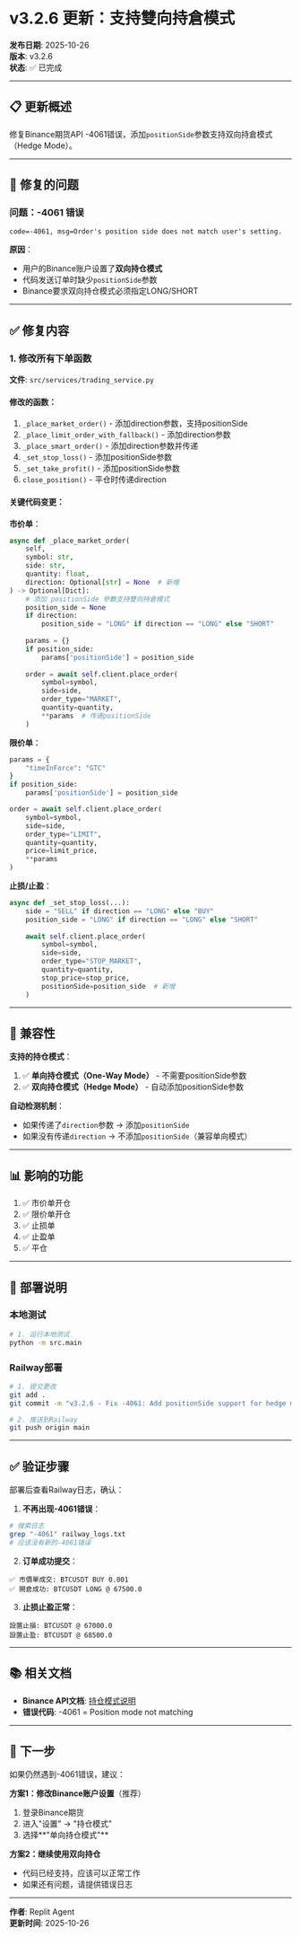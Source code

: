 # v3.2.6 更新：支持雙向持倉模式

**发布日期**: 2025-10-26  
**版本**: v3.2.6  
**状态**: ✅ 已完成

---

## 📋 更新概述

修复Binance期货API -4061错误，添加`positionSide`参数支持双向持倉模式（Hedge Mode）。

---

## 🐛 修复的问题

### 问题：-4061 错误
```
code=-4061, msg=Order's position side does not match user's setting.
```

**原因**：
- 用户的Binance账户设置了**双向持仓模式**
- 代码发送订单时缺少`positionSide`参数
- Binance要求双向持仓模式必须指定LONG/SHORT

---

## ✅ 修复内容

### 1. 修改所有下单函数

**文件**: `src/services/trading_service.py`

#### 修改的函数：
1. `_place_market_order()` - 添加direction参数，支持positionSide
2. `_place_limit_order_with_fallback()` - 添加direction参数
3. `_place_smart_order()` - 添加direction参数并传递
4. `_set_stop_loss()` - 添加positionSide参数
5. `_set_take_profit()` - 添加positionSide参数
6. `close_position()` - 平仓时传递direction

#### 关键代码变更：

**市价单**：
```python
async def _place_market_order(
    self,
    symbol: str,
    side: str,
    quantity: float,
    direction: Optional[str] = None  # 新增
) -> Optional[Dict]:
    # 添加 positionSide 參數支持雙向持倉模式
    position_side = None
    if direction:
        position_side = "LONG" if direction == "LONG" else "SHORT"
    
    params = {}
    if position_side:
        params['positionSide'] = position_side
    
    order = await self.client.place_order(
        symbol=symbol,
        side=side,
        order_type="MARKET",
        quantity=quantity,
        **params  # 传递positionSide
    )
```

**限价单**：
```python
params = {
    "timeInForce": "GTC"
}
if position_side:
    params['positionSide'] = position_side

order = await self.client.place_order(
    symbol=symbol,
    side=side,
    order_type="LIMIT",
    quantity=quantity,
    price=limit_price,
    **params
)
```

**止损/止盈**：
```python
async def _set_stop_loss(...):
    side = "SELL" if direction == "LONG" else "BUY"
    position_side = "LONG" if direction == "LONG" else "SHORT"
    
    await self.client.place_order(
        symbol=symbol,
        side=side,
        order_type="STOP_MARKET",
        quantity=quantity,
        stop_price=stop_price,
        positionSide=position_side  # 新增
    )
```

---

## 🔧 兼容性

**支持的持仓模式**：
1. ✅ **单向持仓模式（One-Way Mode）** - 不需要positionSide参数
2. ✅ **双向持仓模式（Hedge Mode）** - 自动添加positionSide参数

**自动检测机制**：
- 如果传递了`direction`参数 → 添加`positionSide`
- 如果没有传递`direction` → 不添加`positionSide`（兼容单向模式）

---

## 📊 影响的功能

1. ✅ 市价单开仓
2. ✅ 限价单开仓
3. ✅ 止损单
4. ✅ 止盈单
5. ✅ 平仓

---

## 🚀 部署说明

### 本地测试
```bash
# 1. 运行本地测试
python -m src.main
```

### Railway部署
```bash
# 1. 提交更改
git add .
git commit -m "v3.2.6 - Fix -4061: Add positionSide support for hedge mode"

# 2. 推送到Railway
git push origin main
```

---

## ✅ 验证步骤

部署后查看Railway日志，确认：

1. **不再出现-4061错误**：
```bash
# 搜索日志
grep "-4061" railway_logs.txt
# 应该没有新的-4061错误
```

2. **订单成功提交**：
```
✅ 市價單成交: BTCUSDT BUY 0.001
✅ 開倉成功: BTCUSDT LONG @ 67500.0
```

3. **止损止盈正常**：
```
設置止損: BTCUSDT @ 67000.0
設置止盈: BTCUSDT @ 68500.0
```

---

## 📚 相关文档

- **Binance API文档**: [持仓模式说明](https://binance-docs.github.io/apidocs/futures/cn/#trade-2)
- **错误代码**: -4061 = Position mode not matching

---

## 🎯 下一步

如果仍然遇到-4061错误，建议：

**方案1：修改Binance账户设置**（推荐）
1. 登录Binance期货
2. 进入"设置" → "持仓模式"
3. 选择**"单向持仓模式"**

**方案2：继续使用双向持仓**
- 代码已经支持，应该可以正常工作
- 如果还有问题，请提供错误日志

---

**作者**: Replit Agent  
**更新时间**: 2025-10-26
